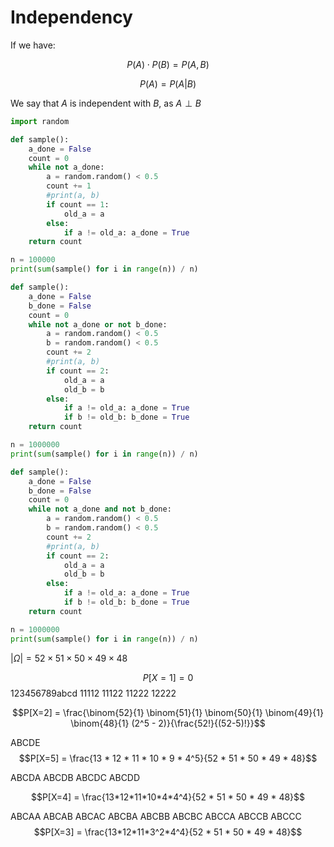 # Independency

If we have:

$$P(A) \cdot P(B) = P(A,B)$$

$$P(A) = P(A|B)$$

We say that $A$ is independent with $B$, as $A \perp B$


```py
import random

def sample():
    a_done = False
    count = 0
    while not a_done:
        a = random.random() < 0.5
        count += 1
        #print(a, b)
        if count == 1:
            old_a = a
        else:
            if a != old_a: a_done = True
    return count

n = 100000
print(sum(sample() for i in range(n)) / n)
```

```py
def sample():
    a_done = False
    b_done = False
    count = 0
    while not a_done or not b_done:
        a = random.random() < 0.5
        b = random.random() < 0.5
        count += 2
        #print(a, b)
        if count == 2:
            old_a = a
            old_b = b
        else:
            if a != old_a: a_done = True
            if b != old_b: b_done = True
    return count

n = 1000000
print(sum(sample() for i in range(n)) / n)
```

```py
def sample():
    a_done = False
    b_done = False
    count = 0
    while not a_done and not b_done:
        a = random.random() < 0.5
        b = random.random() < 0.5
        count += 2
        #print(a, b)
        if count == 2:
            old_a = a
            old_b = b
        else:
            if a != old_a: a_done = True
            if b != old_b: b_done = True
    return count

n = 1000000
print(sum(sample() for i in range(n)) / n)
```

$|\Omega| = 52 \times 51 \times 50 \times 49 \times 48$

$$P[X=1] = 0$$
123456789abcd
11112
11122
11222
12222


$$P[X=2] = \frac{\binom{52}{1} \binom{51}{1} \binom{50}{1} \binom{49}{1} \binom{48}{1} (2^5 - 2)}{\frac{52!}{(52-5)!}}$$

ABCDE
$$P[X=5] = \frac{13 * 12 * 11 * 10 * 9 * 4^5}{52 * 51 * 50 * 49 * 48}$$

ABCDA
ABCDB
ABCDC
ABCDD

$$P[X=4] = \frac{13*12*11*10*4*4^4}{52 * 51 * 50 * 49 * 48}$$

ABCAA
ABCAB
ABCAC
ABCBA
ABCBB
ABCBC
ABCCA
ABCCB
ABCCC
$$P[X=3] = \frac{13*12*11*3^2*4^4}{52 * 51 * 50 * 49 * 48}$$
